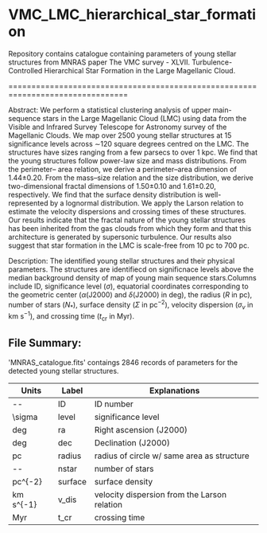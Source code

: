 # VMC_LMC_hierarchical_star_formation
Repository contains catalogue containing parameters of young stellar structures from MNRAS paper The VMC survey - XLVII. Turbulence-Controlled Hierarchical Star Formation in the Large Magellanic Cloud.

================================================================================


Abstract:
    We perform a statistical clustering analysis of upper main-sequence stars in the Large
Magellanic Cloud (LMC) using data from the Visible and Infrared Survey Telescope
for Astronomy survey of the Magellanic Clouds. We map over 2500 young stellar
structures at 15 significance levels across ∼120 square degrees centred on the LMC.
The structures have sizes ranging from a few parsecs to over 1 kpc. We find that the
young structures follow power-law size and mass distributions. From the perimeter–
area relation, we derive a perimeter–area dimension of 1.44±0.20. From the mass–size
relation and the size distribution, we derive two-dimensional fractal dimensions of
1.50±0.10 and 1.61±0.20, respectively. We find that the surface density distribution is
well-represented by a lognormal distribution. We apply the Larson relation to estimate
the velocity dispersions and crossing times of these structures. Our results indicate
that the fractal nature of the young stellar structures has been inherited from the gas
clouds from which they form and that this architecture is generated by supersonic
turbulence. Our results also suggest that star formation in the LMC is scale-free from
10 pc to 700 pc.

Description:
    The identified young stellar structures and their physical parameters. The structures are identifiecd on significnace levels above the median background density of map of young main sequence stars.Columns include ID, significance level ($\sigma$), equatorial coordinates corresponding to the geometric center ($\alpha$(J2000) and $\delta$(J2000) in deg), the radius ($R$ in pc), number of stars ($N_*$), surface density ($\Sigma$ in pc$^{-2}$), velocity dispersion ($\sigma_v$ in km s$^{-1}$), and crossing time ($t_\text{cr}$ in Myr).
    
File Summary:
--------------------------------------------------------------------------------

'MNRAS_catalogue.fits' contaings 2846 records of parameters for the detected young stellar structures.

|Units         |Label       |Explanations                                |
|--------------|------------|--------------------------------------------|
|--            |ID          |ID number                                   |
|\sigma        |level       |significance level                          |      
|deg           |ra          |Right ascension (J2000)                     |  
|deg           |dec         |Declination (J2000)                         | 
|pc            |radius      |radius of circle w/ same area as structure  |  
|--            |nstar       |number of stars                             |  
|pc^{-2}       |surface     |surface density                             | 
|km s^{-1}     |v_dis       |velocity dispersion from the Larson relation|
|Myr           |t_cr        |crossing time                               |   



